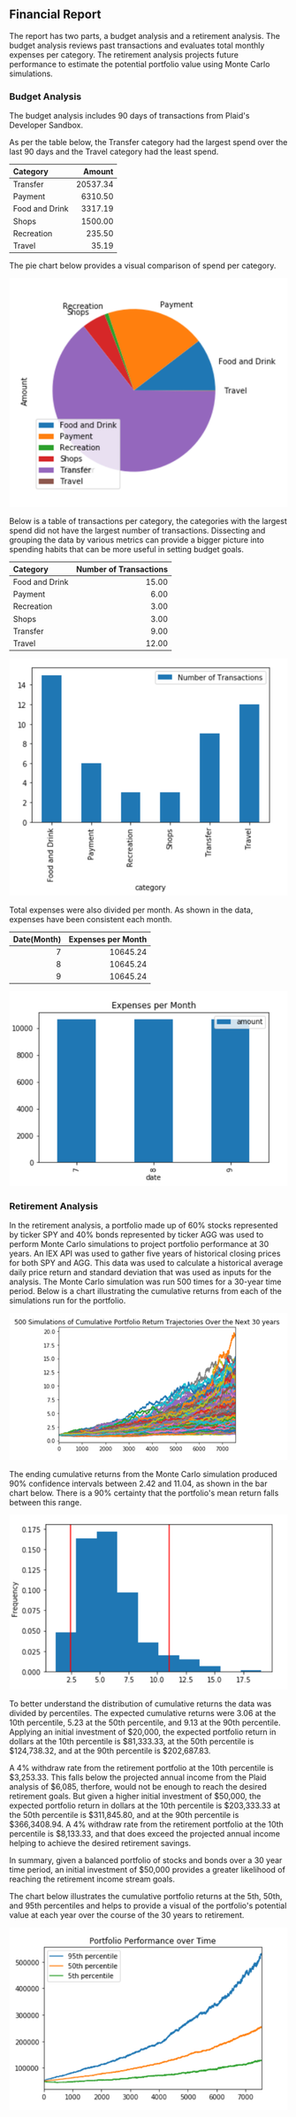 ## Financial Report

The report has two parts, a budget analysis and a retirement analysis. The budget analysis reviews past transactions and evaluates total monthly expenses per category.  The retirement analysis projects future performance to estimate the potential portfolio value using Monte Carlo simulations. 

### Budget Analysis 

The budget analysis includes 90 days of transactions from Plaid's Developer Sandbox. 

As per the table below, the Transfer category had the largest spend over the last 90 days and the Travel category had the least spend.   


| Category       |   Amount |
|:---------------|---------:|
| Transfer       | 20537.34 |
| Payment        |  6310.50 |
| Food and Drink |  3317.19 |
| Shops          |  1500.00 |
| Recreation     |   235.50 |
| Travel         |    35.19 |


The pie chart below provides a visual comparison of spend per category. 

![Pie Chart](/Images/PieChart_BudgetAnalysis.png)

Below is a table of transactions per category, the categories with the largest spend did not have the largest number of transactions. Dissecting and grouping the data by various metrics can provide a bigger picture into spending habits that can be more useful in setting budget goals. 

| Category       |   Number of Transactions |
|:---------------|-------------------------:|
| Food and Drink |                    15.00 |
| Payment        |                     6.00 |
| Recreation     |                     3.00 |
| Shops          |                     3.00 |
| Transfer       |                     9.00 |
| Travel         |                    12.00 |


![Bar_Chart](/Images/NumberofTrxns_budgetAnalysis.png)

Total expenses were also divided per month. As shown in the data, expenses have been consistent each month.

|   Date(Month) |   Expenses per Month |
|--------------:|---------------------:|
|             7 |             10645.24 |
|             8 |             10645.24 |
|             9 |             10645.24 |


![Bar Chart](/Images/BarChart_BudgetAnalysis.png)


### Retirement Analysis 

In the retirement analysis, a portfolio made up of 60% stocks represented by ticker SPY and 40% bonds represented by ticker AGG was used to perform Monte Carlo simulations to project portfolio performance at 30 years. An IEX API was used to gather five years of historical closing prices for both SPY and AGG. This data was used to calculate a historical average daily price return and standard deviation that was used as inputs for the analysis. The Monte Carlo simulation was run 500 times for a 30-year time period. Below is a chart illustrating the cumulative returns from each of the simulations run for the portfolio.

![Chart](/Images/Portfolio_Simulations.png)

The ending cumulative returns from the Monte Carlo simulation produced 90% confidence intervals between 2.42 and 11.04, as shown in the bar chart below. There is a 90% certainty that the portfolio's mean return falls between this range. 

![Chart](/Images/confidence_interval.png)

To better understand the distribution of cumulative returns the data was divided by percentiles. The expected cumulative returns were 3.06 at the 10th percentile, 5.23 at the 50th percentile, and 9.13 at the 90th percentile. Applying an initial investment of $20,000, the expected portfolio return in dollars at the 10th percentile is $81,333.33, at the 50th percentile is $124,738.32, and at the 90th percentile is $202,687.83. 

A 4% withdraw rate from the retirement portfolio at the 10th percentile is $3,253.33. This falls below the projected annual income from the Plaid analysis of $6,085, therfore, would not be enough to reach the desired retirement goals. But given a higher initial investment of $50,000, the expected portfolio return in dollars at the 10th percentile is $203,333.33 at the 50th percentile is $311,845.80, and at the 90th percentile is $366,3408.94. A 4% withdraw rate from the retirement portfolio at the 10th percentile is $8,133.33, and that does exceed the projected annual income helping to achieve the desired retirement savings. 

In summary, given a balanced portfolio of stocks and bonds over a 30 year time period, an initial investment of $50,000 provides a greater likelihood of reaching the retirement income stream goals. 

The chart below illustrates the cumulative portfolio returns at the 5th, 50th, and 95th percentiles and helps to provide a visual of the portfolio's potential value at each year over the course of the 30 years to retirement. 

![Chart](/Images/Portfolio_performance_overtime.png)

